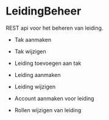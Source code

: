 # LeidingBeheer

REST api voor het beheren van leiding.

- Tak aanmaken
- Tak wijzigen
- Leiding toevoegen aan tak

- Leiding aanmaken
- Leiding wijzigen
- Account aanmaken voor leiding
- Rollen wijzigen van leiding
